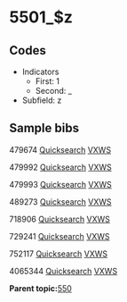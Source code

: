 # 5501\_$z

## Codes

-   Indicators
    -   First: 1
    -   Second: \_
-   Subfield: z

## Sample bibs

479674 [Quicksearch](https://search.library.yale.edu/catalog/479674) [VXWS](http://prodorbis.library.yale.edu:7014/vxws/GetHoldingsService?bibId=479674)

479992 [Quicksearch](https://search.library.yale.edu/catalog/479992) [VXWS](http://prodorbis.library.yale.edu:7014/vxws/GetHoldingsService?bibId=479992)

479993 [Quicksearch](https://search.library.yale.edu/catalog/479993) [VXWS](http://prodorbis.library.yale.edu:7014/vxws/GetHoldingsService?bibId=479993)

489273 [Quicksearch](https://search.library.yale.edu/catalog/489273) [VXWS](http://prodorbis.library.yale.edu:7014/vxws/GetHoldingsService?bibId=489273)

718906 [Quicksearch](https://search.library.yale.edu/catalog/718906) [VXWS](http://prodorbis.library.yale.edu:7014/vxws/GetHoldingsService?bibId=718906)

729241 [Quicksearch](https://search.library.yale.edu/catalog/729241) [VXWS](http://prodorbis.library.yale.edu:7014/vxws/GetHoldingsService?bibId=729241)

752117 [Quicksearch](https://search.library.yale.edu/catalog/752117) [VXWS](http://prodorbis.library.yale.edu:7014/vxws/GetHoldingsService?bibId=752117)

4065344 [Quicksearch](https://search.library.yale.edu/catalog/4065344) [VXWS](http://prodorbis.library.yale.edu:7014/vxws/GetHoldingsService?bibId=4065344)

**Parent topic:**[550](../../tags/550/550.md)

